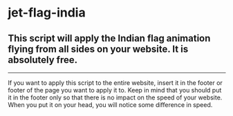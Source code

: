 # jet-flag-india
This script will apply the Indian flag animation flying from all sides on your website. It is absolutely free.
---------------------------------------
<script> Copy Script Past here</script> 
<script type="text/javascript">
 doodle.init("jet.png");
</script>
-----------------------------------------
If you want to apply this script to the entire website, insert it in the footer or footer of the page you want to apply it to. Keep in mind that you should put it in the footer only so that there is no impact on the speed of your website. When you put it on your head, you will notice some difference in speed.
